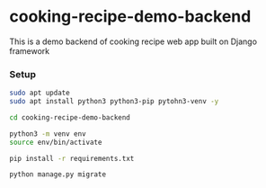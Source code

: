 # cooking-recipe-demo-backend

This is a demo backend of cooking recipe web app built on Django framework

### Setup

```bash
sudo apt update
sudo apt install python3 python3-pip pytohn3-venv -y

cd cooking-recipe-demo-backend

python3 -m venv env
source env/bin/activate

pip install -r requirements.txt

python manage.py migrate
```

